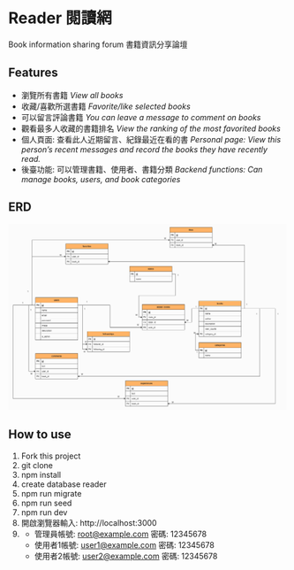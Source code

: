# Reader 閱讀網
Book information sharing forum 書籍資訊分享論壇

## Features
- 瀏覽所有書籍 *View all books*
- 收藏/喜歡所選書籍  *Favorite/like selected books*
- 可以留言評論書籍  *You can leave a message to comment on books*
- 觀看最多人收藏的書籍排名  *View the ranking of the most favorited books*
- 個人頁面: 查看此人近期留言、紀錄最近在看的書 *Personal page: View this person’s recent messages and record the books they have recently read.*
- 後臺功能: 可以管理書籍、使用者、書籍分類  *Backend functions: Can manage books, users, and book categories*



## ERD
![image](https://github.com/KuoHuaChen73/reader/blob/main/reader-ERD.png)

## How to use
1. Fork this project
2. git clone
3. npm install
4. create database reader
5. npm run migrate
6. npm run seed
7. npm run dev
8. 開啟瀏覽器輸入: http://localhost:3000
9. - 管理員帳號: root@example.com 密碼: 12345678
   - 使用者1帳號: user1@example.com 密碼: 12345678
   - 使用者2帳號: user2@example.com 密碼: 12345678
